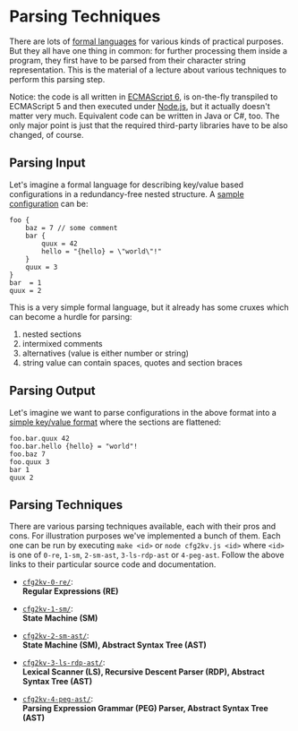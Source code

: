 
Parsing Techniques
==================

There are lots of [formal languages](LANGUAGES.md) for various kinds of
practical purposes. But they all have one thing in common: for further
processing them inside a program, they first have to be parsed from
their character string representation. This is the material of a lecture
about various techniques to perform this parsing step.

Notice: the code is all written in [ECMAScript
6](http://en.wikipedia.org/wiki/ECMAScript), is on-the-fly transpiled
to ECMAScript 5 and then executed under [Node.js](http://nodejs.org/),
but it actually doesn't matter very much. Equivalent code can be written
in Java or C#, too. The only major point is just that the required
third-party libraries have to be also changed, of course.

Parsing Input
-------------

Let's imagine a formal language for describing key/value based
configurations in a redundancy-free nested structure.
A [sample configuration](sample.cfg) can be:

```
foo {
    baz = 7 // some comment
    bar {
        quux = 42
        hello = "{hello} = \"world\"!"
    }
    quux = 3
}
bar  = 1
quux = 2
```

This is a very simple formal language, but it already has
some cruxes which can become a hurdle for parsing:

1. nested sections
2. intermixed comments
3. alternatives (value is either number or string)
4. string value can contain spaces, quotes and section braces

Parsing Output
--------------

Let's imagine we want to parse configurations in the above format into a
[simple key/value format](sample.kv) where the sections are flattened:

```
foo.bar.quux 42
foo.bar.hello {hello} = "world"!
foo.baz 7
foo.quux 3
bar 1
quux 2
```

Parsing Techniques
------------------

There are various parsing techniques available, each with their pros
and cons. For illustration purposes we've implemented a bunch of them.
Each one can be run by executing `make <id>` or `node cfg2kv.js <id>`
where `<id>` is one of `0-re`, `1-sm`, `2-sm-ast`, `3-ls-rdp-ast` or
`4-peg-ast`. Follow the above links to their particular source code
and documentation.

- [`cfg2kv-0-re/`](cfg2kv-0-re/):<br/>
  **Regular Expressions (RE)**

- [`cfg2kv-1-sm/`](cfg2kv-1-sm/):<br/>
  **State Machine (SM)**

- [`cfg2kv-2-sm-ast/`](cfg2kv-2-sm-ast/):<br/>
  **State Machine (SM), Abstract Syntax Tree (AST)**

- [`cfg2kv-3-ls-rdp-ast/`](cfg2kv-3-ls-rdp-ast/):<br/>
  **Lexical Scanner (LS), Recursive Descent Parser (RDP), Abstract Syntax Tree (AST)**

- [`cfg2kv-4-peg-ast/`](cfg2kv-4-peg-ast/):<br/>
  **Parsing Expression Grammar (PEG) Parser, Abstract Syntax Tree (AST)**

